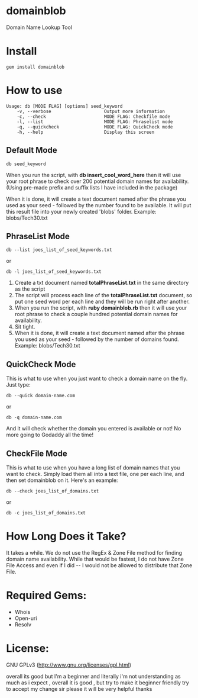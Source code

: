 domainblob
==========
Domain Name Lookup Tool

Install
=======
```
gem install domainblob
```

How to use
==========
```
Usage: db [MODE FLAG] [options] seed_keyword
    -v, --verbose                    Output more information
    -c, --check                      MODE FLAG: Checkfile mode
    -l, --list                       MODE FLAG: Phraselist mode
    -q, --quickcheck                 MODE FLAG: QuickCheck mode
    -h, --help                       Display this screen
```

Default Mode
------------
```
db seed_keyword
```
When you run the script, with **db insert_cool_word_here** then it will use your root phrase to check over 200 potential domain names for availability. (Using pre-made prefix and suffix lists I have included in the package) 

When it is done, it will create a text document named after the phrase you used as your seed - followed by the number found to be available. It will put this result file into your newly created 'blobs' folder. Example: blobs/Tech30.txt  

PhraseList Mode 
---------------
```
db --list joes_list_of_seed_keywords.txt
```
or
```
db -l joes_list_of_seed_keywords.txt
```
1. Create a txt document named **totalPhraseList.txt** in the same directory as the script  
2. The script will process each line of the **totalPhraseList.txt** document, so put one seed word per each line and they will be run right after another.  
3. When you run the script, with **ruby domainblob.rb** then it will use your root phrase to check a couple hundred potential domain names for availability.  
4. Sit tight.  
5. When it is done, it will create a text document named after the phrase you used as your seed - followed by the number of domains found. Example: blobs/Tech30.txt 

QuickCheck Mode
---------------
This is what to use when you just want to check a domain name on the fly. Just type:
```
db --quick domain-name.com
```
or
```
db -q domain-name.com
```
And it will check whether the domain you entered is available or not!   No more going to Godaddy all the time!  

CheckFile Mode
--------------
This is what to use when you have a long list of domain names that you want to check. Simply load them all into a text file, one per each line, and then set domainblob on it. Here's an example:
```
db --check joes_list_of_domains.txt
```
or
```
db -c joes_list_of_domains.txt
```

How Long Does it Take?
=====================
It takes a while. We do not use the RegEx & Zone File method for finding domain name availability. While that would be fastest, I do not have Zone File Access and even if I did -- I would not be allowed to distribute that Zone File.

Required Gems:
==============
* Whois
* Open-uri
* Resolv

License:
========
GNU GPLv3 (http://www.gnu.org/licenses/gpl.html)

overall its good
but I'm a beginner and literally i'm not understanding as much as i expect , overall it is good , but try to make it beginner friendly
try to accept my change sir please it will be very helpful
thanks
